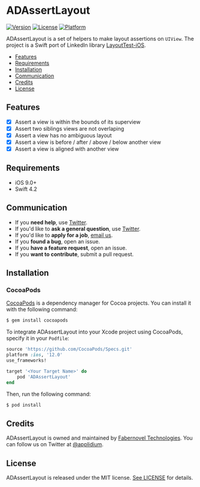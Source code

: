 # ADAssertLayout

[![Version](https://img.shields.io/cocoapods/v/AssertLayout.svg?style=flat)](https://cocoapods.org/pods/AssertLayout)
[![License](https://img.shields.io/cocoapods/l/AssertLayout.svg?style=flat)](https://cocoapods.org/pods/AssertLayout)
[![Platform](https://img.shields.io/cocoapods/p/AssertLayout.svg?style=flat)](https://cocoapods.org/pods/AssertLayout)

ADAssertLayout is a set of helpers to make layout assertions on `UIView`. The project is a Swift port of LinkedIn library [LayoutTest-iOS](https://github.com/linkedin/LayoutTest-iOS).

- [Features](#features)
- [Requirements](#requirements)
- [Installation](#installation)
- [Communication](#communication)
- [Credits](#credits)
- [License](#license)

## Features

- [x] Assert a view is within the bounds of its superview
- [x] Assert two siblings views are not overlaping
- [x] Assert a view has no ambiguous layout
- [x] Assert a view is before / after / above / below another view
- [x] Assert a view is aligned with another view

## Requirements

- iOS 9.0+
- Swift 4.2

## Communication

- If you **need help**, use [Twitter](https://twitter.com/applidium).
- If you'd like to **ask a general question**, use [Twitter](https://twitter.com/applidium).
- If you'd like to **apply for a job**, [email us](jobs@applidium.com).
- If you **found a bug**, open an issue.
- If you **have a feature request**, open an issue.
- If you **want to contribute**, submit a pull request.

## Installation

### CocoaPods

[CocoaPods](https://cocoapods.org) is a dependency manager for Cocoa projects. You can install it with the following command:

```bash
$ gem install cocoapods
```

To integrate ADAssertLayout into your Xcode project using CocoaPods, specify it in your `Podfile`:

```ruby
source 'https://github.com/CocoaPods/Specs.git'
platform :ios, '12.0'
use_frameworks!

target '<Your Target Name>' do
    pod 'ADAssertLayout'
end
```

Then, run the following command:

```bash
$ pod install
```

## Credits

ADAssertLayout is owned and maintained by [Fabernovel Technologies](https://technologies.fabernovel.com/). You can follow us on Twitter at [@applidium](https://twitter.com/applidium).


## License

ADAssertLayout is released under the MIT license. [See LICENSE](LICENSE) for details.
